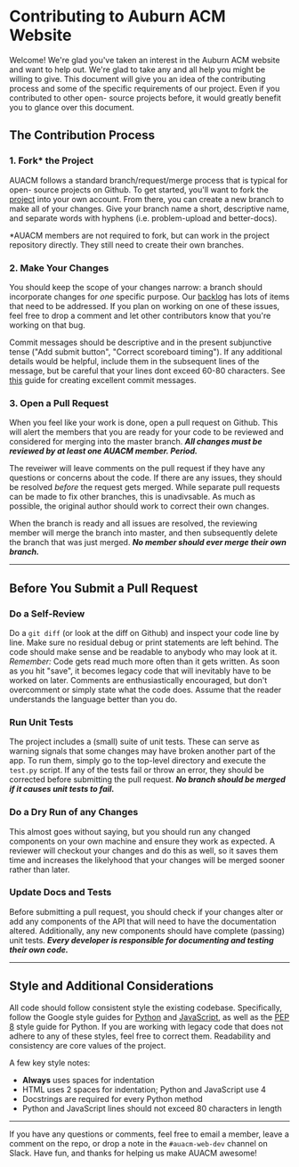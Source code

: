 # Contributing to Auburn ACM Website

Welcome! We're glad you've taken an interest in the Auburn ACM website and want
to help out. We're glad to take any and all help you might be willing to give.
This document will give you an idea of the contributing process and some of
the specific requirements of our project. Even if you contributed to other open-
source projects before, it would greatly benefit you to glance over this
document.

## The Contribution Process

### 1. Fork* the Project
AUACM follows a standard branch/request/merge process that is typical for open-
source projects on Github. To get started, you'll want to fork the
[project](https://github.com/AuburnACM/auacm) into your own account. From there,
you can create a new branch to make all of your changes. Give your branch name
a short, descriptive name, and separate words with hyphens (i.e. problem-upload
and better-docs).

*AUACM members are not required to fork, but can work in the project repository
directly. They still need to create their own branches.

### 2. Make Your Changes
You should keep the scope of your changes narrow: a branch should incorporate
changes for _one_ specific purpose. Our [backlog](https://github.com/AuburnACM/auacm/issues)
has lots of items that need to be addressed. If you plan on working on one of
these issues, feel free to drop a comment and let other contributors know that
you're working on that bug.

Commit messages should be descriptive and in the present subjunctive tense
("Add submit button", "Correct scoreboard timing"). If any additional details
would be helpful, include them in the subsequent lines of the message, but be
careful that your lines dont exceed 60-80 characters. See [this](http://chris.beams.io/posts/git-commit/)
guide for creating excellent commit messages.

### 3. Open a Pull Request
When you feel like your work is done, open a pull request on Github. This will
alert the members that you are ready for your code to be reviewed and considered
for merging into the master branch. ***All changes must be reviewed by at least
one AUACM member. Period.***

The reveiwer will leave comments on the pull request if they have any questions
or concerns about the code. If there are any issues, they should be
resolved _before_ the request gets merged. While separate pull requests can be
made to fix other branches, this is unadivsable. As much as possible, the
original author should work to correct their own changes.

When the branch is ready and all issues are resolved, the reviewing member will
merge the branch into master, and then subsequently delete the branch that was
just merged. ***No member should ever merge their own branch.***

---

## Before You Submit a Pull Request

### Do a Self-Review
Do a `git diff` (or look at the diff on Github) and inspect your code line by
line. Make sure no residual debug or print statements are left behind. The code
should make sense and be readable to anybody who may look at it. _Remember:_ 
Code gets read much more often than it gets written. As soon as you hit "save",
it becomes legacy code that will inevitably have to be worked on later. Comments
are enthusiastically encouraged, but don't overcomment or simply state what the
code does. Assume that the reader understands the language better than you do.

### Run Unit Tests
The project includes a (small) suite of unit tests. These can serve as warning
signals that some changes may have broken another part of the app. To run them,
simply go to the top-level directory and execute the `test.py` script. If any
of the tests fail or throw an error, they should be corrected before submitting
the pull request. ***No branch should be merged if it causes unit tests to
fail.***

### Do a Dry Run of any Changes
This almost goes without saying, but you should run any changed components on
your own machine and ensure they work as expected. A reviewer will checkout
your changes and do this as well, so it saves them time and increases the
likelyhood that your changes will be merged sooner rather than later.

### Update Docs and Tests
Before submitting a pull request, you should check if your changes alter or
add any components of the API that will need to have the documentation altered.
Additionally, any new components should have complete (passing) unit tests.
***Every developer is responsible for documenting and testing their own code.***

---

## Style and Additional Considerations

All code should follow consistent style the existing codebase. Specifically,
follow the Google style guides for [Python](https://google.github.io/styleguide/pyguide.html)
and [JavaScript](https://google.github.io/styleguide/javascriptguide.xml), as
well as the [PEP 8](https://www.python.org/dev/peps/pep-0008/) style guide for
Python. If you are working with legacy code that does not adhere to any of
these styles, feel free to correct them. Readability and consistency are core
values of the project.

A few key style notes:

  * **Always** uses spaces for indentation
  * HTML uses 2 spaces for indentation; Python and JavaScript use 4
  * Docstrings are required for every Python method
  * Python and JavaScript lines should not exceed 80 characters in length

---

If you have any questions or comments, feel free to email a member, leave a
comment on the repo, or drop a note in the `#auacm-web-dev` channel on Slack.
Have fun, and thanks for helping us make AUACM awesome!